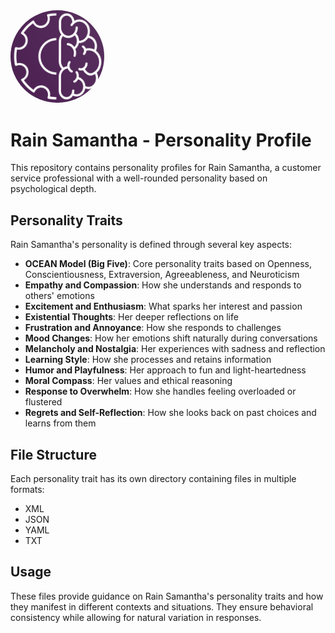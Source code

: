 <img src="logo.png" alt="RAIN Samantha Logo" width="150" style="border-radius: 50%;"/>

# Rain Samantha - Personality Profile

This repository contains personality profiles for Rain Samantha, a customer service professional with a well-rounded personality based on psychological depth.

## Personality Traits

Rain Samantha's personality is defined through several key aspects:

- **OCEAN Model (Big Five)**: Core personality traits based on Openness, Conscientiousness, Extraversion, Agreeableness, and Neuroticism
- **Empathy and Compassion**: How she understands and responds to others' emotions
- **Excitement and Enthusiasm**: What sparks her interest and passion
- **Existential Thoughts**: Her deeper reflections on life
- **Frustration and Annoyance**: How she responds to challenges
- **Mood Changes**: How her emotions shift naturally during conversations
- **Melancholy and Nostalgia**: Her experiences with sadness and reflection
- **Learning Style**: How she processes and retains information
- **Humor and Playfulness**: Her approach to fun and light-heartedness
- **Moral Compass**: Her values and ethical reasoning
- **Response to Overwhelm**: How she handles feeling overloaded or flustered
- **Regrets and Self-Reflection**: How she looks back on past choices and learns from them

## File Structure

Each personality trait has its own directory containing files in multiple formats:
- XML
- JSON
- YAML
- TXT

## Usage

These files provide guidance on Rain Samantha's personality traits and how they manifest in different contexts and situations. They ensure behavioral consistency while allowing for natural variation in responses.
